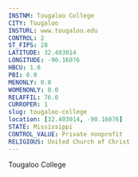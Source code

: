 ```yaml
---
INSTNM: Tougaloo College
CITY: Tougaloo
INSTURL: www.tougaloo.edu
CONTROL: 2
ST_FIPS: 28
LATITUDE: 32.403014
LONGITUDE: -90.16076
HBCU: 1.0
PBI: 0.0
MENONLY: 0.0
WOMENONLY: 0.0
RELAFFIL: 76.0
CURROPER: 1
slug: tougaloo-college
location: [32.403014, -90.16076]
STATE: Mississippi
CONTROL_VALUE: Private nonprofit
RELIGIOUS: United Church of Christ
---
```

Tougaloo College